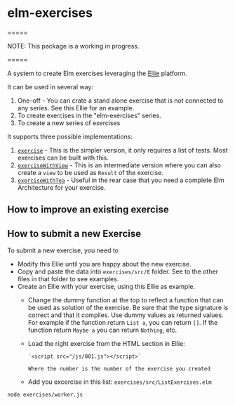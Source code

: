 # elm-exercises

=====

NOTE: This package is a working in progress.

=====

A system to create Elm exercises leveraging the [Ellie](https://ellie-app.com/new) platform.

It can be used in several way:

1. One-off - You can crate a stand alone exercise that is not connected to any series. See this Ellie for an example.
2. To create exercises in the "elm-exercises" series.
3. To create a new series of exercises

It supports three possible implementations:

1. [`exercise`](latest/Exercises#exercise) - This is the simpler version, it only requires a list of tests. Most exercises can be built with this.
2. [`exerciseWithView`](latest/Exercises#exerciseWithView) - This is an intermediate version where you can also create a `view` to be used as `Result` of the exercise.
3. [`exerciseWithTea`](latest/Exercises#exerciseWithTea) - Useful in the rear case that you need a complete Elm Architecture for your exercise.

## How to improve an existing exercise

## How to submit a new Exercise

To submit a new exercise, you need to

* Modify this Ellie until you are happy about the new exercise.
* Copy and paste the data into `exercises/src/E` folder. See to the other files in that folder to see examples.
* Create an Ellie with your exercise, using this Ellie as example.
  * Change the dummy function at the top to reflect a function that can be used as solution of the exercise. Be sure that the type signature is correct and that it compiles. Use dummy values as returned values. For example if the function return `List a`, you can return `[]`. If the function return `Maybe a` you can return `Nothing`, etc.
  * Load the right exercise from the HTML section in Ellie:

        `<script src="/js/001.js"></script>`
        
        Where the number is the number of the exercise you created
  * Add you excercise in this list: `exercises/src/ListExercises.elm`
  
  
```
node exercises/worker.js
```


